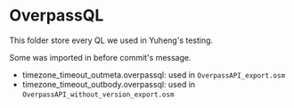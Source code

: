 # OverpassQL

This folder store every QL we used in Yuheng's testing.

Some was imported in before commit's message.

+ timezone_timeout_outmeta.overpassql: used in `OverpassAPI_export.osm`
+ timezone_timeout_outbody.overpassql: used in `OverpassAPI_without_version_export.osm`
